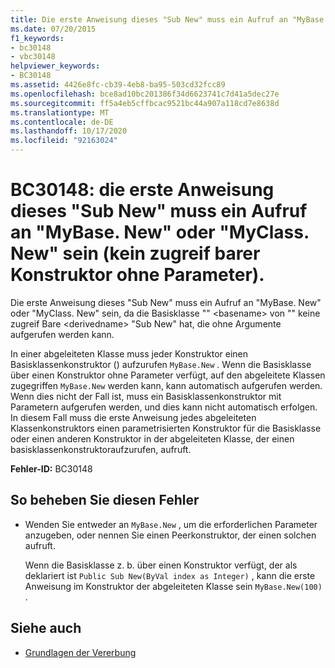 ```yaml
---
title: Die erste Anweisung dieses "Sub New" muss ein Aufruf an "MyBase.New" oder "MyClass.New" sein (Zugriff auf Konstruktor ohne Parameter nicht möglich)
ms.date: 07/20/2015
f1_keywords:
- bc30148
- vbc30148
helpviewer_keywords:
- BC30148
ms.assetid: 4426e8fc-cb39-4eb8-ba95-503cd32fcc89
ms.openlocfilehash: bce8ad10bc201386f34d6623741c7d41a5dec27e
ms.sourcegitcommit: ff5a4eb5cffbcac9521bc44a907a118cd7e8638d
ms.translationtype: MT
ms.contentlocale: de-DE
ms.lasthandoff: 10/17/2020
ms.locfileid: "92163024"
---
```

# <a name="bc30148-first-statement-of-this-sub-new-must-be-a-call-to-mybasenew-or-myclassnew-no-accessible-constructor-without-parameters"></a>BC30148: die erste Anweisung dieses "Sub New" muss ein Aufruf an "MyBase. New" oder "MyClass. New" sein (kein zugreif barer Konstruktor ohne Parameter).

Die erste Anweisung dieses "Sub New" muss ein Aufruf an "MyBase. New" oder "MyClass. New" sein, da die Basisklasse "" \<basename> von "" keine zugreif Bare \<derivedname> "Sub New" hat, die ohne Argumente aufgerufen werden kann.

 In einer abgeleiteten Klasse muss jeder Konstruktor einen Basisklassenkonstruktor () aufzurufen `MyBase.New` . Wenn die Basisklasse über einen Konstruktor ohne Parameter verfügt, auf den abgeleitete Klassen zugegriffen `MyBase.New` werden kann, kann automatisch aufgerufen werden. Wenn dies nicht der Fall ist, muss ein Basisklassenkonstruktor mit Parametern aufgerufen werden, und dies kann nicht automatisch erfolgen. In diesem Fall muss die erste Anweisung jedes abgeleiteten Klassenkonstruktors einen parametrisierten Konstruktor für die Basisklasse oder einen anderen Konstruktor in der abgeleiteten Klasse, der einen basisklassenkonstruktoraufzurufen, aufruft.

 **Fehler-ID:** BC30148

## <a name="to-correct-this-error"></a>So beheben Sie diesen Fehler

- Wenden Sie entweder an `MyBase.New` , um die erforderlichen Parameter anzugeben, oder nennen Sie einen Peerkonstruktor, der einen solchen aufruft.

     Wenn die Basisklasse z. b. über einen Konstruktor verfügt, der als deklariert ist `Public Sub New(ByVal index as Integer)` , kann die erste Anweisung im Konstruktor der abgeleiteten Klasse sein `MyBase.New(100)` .

## <a name="see-also"></a>Siehe auch

- [Grundlagen der Vererbung](../../programming-guide/language-features/objects-and-classes/inheritance-basics.md)
